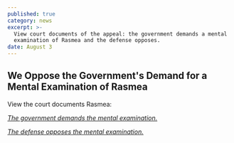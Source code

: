 ```yaml
---
published: true
category: news
excerpt: >-
  View court documents of the appeal: the government demands a mental
  examination of Rasmea and the defense opposes.
date: August 3
---
```

## We Oppose the Government's Demand for a Mental Examination of Rasmea

View the court documents Rasmea:

[_The government demands the mental examination._]({{site.baseurl}}/assets/img/govt-demand-for-mental-exam-of-rasmea.pdf) 

[_The defense opposes the mental examination._]({{site.baseurl}}/assets/img/defense-opposition-to-demand-for-mental-exam-of-rasmea.pdf)
